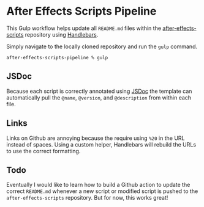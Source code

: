 # After Effects Scripts Pipeline

This Gulp workflow helps update all `README.md` files within the [after-effects-scripts](https://github.com/kyletmartinez/after-effects-scripts) repository using [Handlebars](https://handlebarsjs.com/).

Simply navigate to the locally cloned repository and run the `gulp` command.

`after-effects-scripts-pipeline % gulp`

## JSDoc

Because each script is correctly annotated using [JSDoc](https://jsdoc.app/) the template can automatically pull the `@name`, `@version`, and `@description` from within each file.

## Links

Links on Github are annoying because the require using `%20` in the URL instead of spaces. Using a custom helper, Handlebars will rebuild the URLs to use the correct formatting.

## Todo

Eventually I would like to learn how to build a Github action to update the correct `README.md` whenever a new script or modified script is pushed to the `after-effects-scripts` repository. But for now, this works great!
